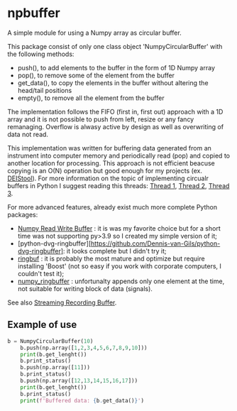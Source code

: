# npbuffer
A simple module for using a Numpy array as circular buffer.

This package consist of only one class object 'NumpyCircularBuffer' with the following
methods:
- push(), to add elements to the buffer in the form of 1D Numpy array
- pop(), to remove some of the element from the buffer 
- get_data(), to copy the elements in the buffer without altering the head/tail positions
- empty(), to remove all the element from the buffer

The implementation follows the FIFO (first in, first out) approach with a 1D array and it is not
possible to push from left, resize or any fancy remanaging. Overflow is alwasy 
active by design as well as overwriting of data not read.

This implementation was written for buffering data generated from an instrument into computer memory and periodically read (pop) and copied to another location for processing. This
approach is not efficient beacuse copying is an O(N) operation but good enough for
my projects (ex. [DEIStool](https://github.com/federicoscarpioni/DEIStools)).
For more information on the topic of implementing circualr buffers in Python I suggest
reading this threads:
[Thread 1](https://stackoverflow.com/questions/42771110/fastest-way-to-left-cycle-a-numpy-array-like-pop-push-for-a-queue/66406793#66406793),
[Thread 2](https://stackoverflow.com/questions/73342003/performant-circular-buffer-for-frames-ndarrays-of-data-samples),
[Thread 3](https://stackoverflow.com/questions/8908998/ring-buffer-with-numpy-ctypes).

For more advanced features, already exist much more complete Python packages:
- [Numpy Read Write Buffer](https://github.com/justengel/np_rw_buffer) : it is was my favorite choice but for a short time was not supporting py>3.9 so I created my simple version of it;
- [python-dvg-ringbuffer][https://github.com/Dennis-van-Gils/python-dvg-ringbuffer]: it looks complete but I didn't try it;
- [ringbuf](https://github.com/elijahr/ringbuf?tab=readme-ov-file) : it is probably
the most mature and optimize but require installing 'Boost' (not so easy if you
work with corporate computers, I couldn't test it);
- [numpy_ringbuffer](https://github.com/eric-wieser/numpy_ringbuffer) : unfortunalty 
appends only one element at the time, not suitable for writing block of data (signals).

See also [Streaming Recording Buffer](https://github.com/mcorrig4/python-recording-buffer/tree/main).


## Example of use
```python
b = NumpyCircularBuffer(10)
    b.push(np.array([1,2,3,4,5,6,7,8,9,10]))
    print(b.get_lenght())
    b.print_status()
    b.push(np.array([11]))
    b.print_status()
    b.push(np.array([12,13,14,15,16,17]))
    print(b.get_lenght())
    b.print_status()
    print(f'Buffered data: {b.get_data()}')
```
